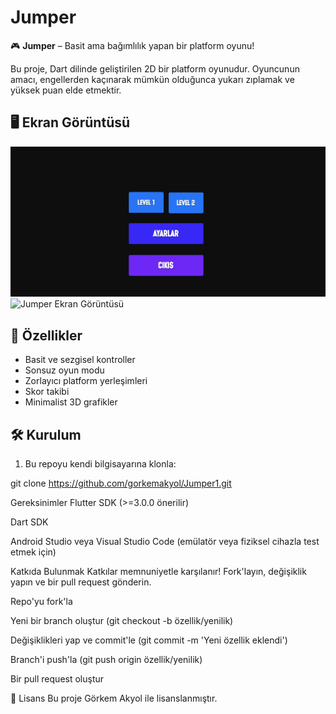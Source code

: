 # Jumper

🎮 **Jumper** – Basit ama bağımlılık yapan bir platform oyunu!

Bu proje, Dart dilinde geliştirilen 2D bir platform oyunudur. Oyuncunun amacı, engellerden kaçınarak mümkün olduğunca yukarı zıplamak ve yüksek puan elde etmektir.

## 🖥️ Ekran Görüntüsü

![Anasayfa](screenshots/anasayfa.png)
![Jumper Ekran Görüntüsü](screenshots/oyuniçi.png)

## 🚀 Özellikler

- Basit ve sezgisel kontroller
- Sonsuz oyun modu
- Zorlayıcı platform yerleşimleri
- Skor takibi
- Minimalist 3D grafikler

## 🛠️ Kurulum

1. Bu repoyu kendi bilgisayarına klonla:

git clone https://github.com/gorkemakyol/Jumper1.git

 Gereksinimler
Flutter SDK (>=3.0.0 önerilir)

Dart SDK

Android Studio veya Visual Studio Code (emülatör veya fiziksel cihazla test etmek için)

Katkıda Bulunmak
Katkılar memnuniyetle karşılanır! Fork'layın, değişiklik yapın ve bir pull request gönderin.

Repo'yu fork'la

Yeni bir branch oluştur (git checkout -b özellik/yenilik)

Değişiklikleri yap ve commit'le (git commit -m 'Yeni özellik eklendi')

Branch'i push'la (git push origin özellik/yenilik)

Bir pull request oluştur

📄 Lisans
Bu proje Görkem Akyol ile lisanslanmıştır.


